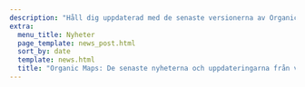 ```yaml
---
description: "Håll dig uppdaterad med de senaste versionerna av Organic Maps, nyheter samt uppdateringar från vårt team"
extra:
  menu_title: Nyheter
  page_template: news_post.html
  sort_by: date
  template: news.html
  title: "Organic Maps: De senaste nyheterna och uppdateringarna från vårt team"
---
```

